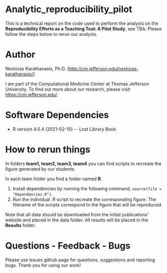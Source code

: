 # Analytic_reproducibility_pilot
This is a technical report on the code used to perform the analysis on the **Reproducibility Efforts as a Teaching Tool: A Pilot Study**, see TBA. Please follow the steps below to rerun our analysis.

# Author 
Nestoras Karathanasis, Ph.D. (http://cm.jefferson.edu/nestoras-karathanasis/)

I am part of the Computational Medicine Center at Thomas Jefferson University. To find out more about our research, please visit https://cm.jefferson.edu/.

# Software Dependencies
- R version 4.0.4 (2021-02-15) -- Lost Library Book

# How to rerun things
In folders **team1, team2, team3, team4** you can find scripts to recreate the figure generated by our students. 

In each team folder you find a folder named **R**.
1. Install dependencies by running the following command, `source(file = "Dependencies.R")`. 
2. Run the individual .R script to recreate the corresponding figure. The filename of the scirpts correspond to the figure that will be reproduced.

Note that all data should be downloaded from the initial publications' website and placed in the data folder.
All results will be placed in the **Results** folder.

# Questions - Feedback - Bugs
Please use Issues github page for questions, suggestions and reporting bugs.
Thank you for using our work!


